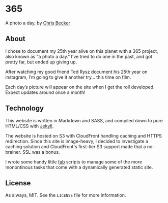 # 365

A photo a day, by [Chris Becker](http://becker.am)

## About

I chose to document my 25th year alive on this planet with a 365 project, also
known as “a photo a day.” I’ve tried to do one in the past, and got pretty far,
but ended up giving up.

After watching my good friend Ted Rysz document his 25th year on instagram, I’m
going to give it another try… this time on film.

Each day’s picture will appear on the site when I get the roll developed. Expect
updates around once a month!

## Technology

This website is written in Markdown and SASS, and compiled down to pure HTML/CSS
with [Jekyll](http://jekyllrb.com).

The website is hosted on S3 with CloudFront handling caching and HTTPS
redirection. Since this site is image-heavy, I decided to investigate a caching
solution and CloudFront's first-tier S3 support made that a no-brainer. SSL was
a bonus.

I wrote some handy little [fab](http://www.fabfile.org/) scripts to manage some
of the more monontinous tasks that come with a dynamically generated static
site.

## License

As always, MIT. See the `LICENSE` file for more information.
